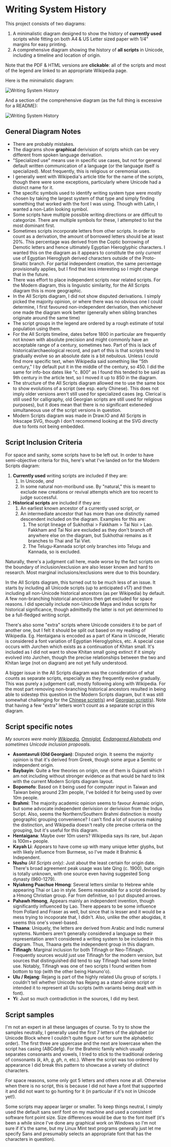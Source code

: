 # Writing System History

This project consists of two diagrams:

  1. A minimalistic diagram designed to show the history of **currently used** scripts while fitting on both A4 & US Letter sized paper with 1/4" margins for easy printing.
  2. A comprehensive diagram showing the history of **all scripts** in Unicode, including a timeline and location of origin.

Note that the PDF & HTML versions are **clickable**: all of the scripts and most of the legend are linked to an appropriate Wikipedia page.

Here is the minimalistic diagram:

![Writing System History](https://github.com/DPenner1/WritingSystemHistory/blob/main/Modern%20Script%20History.png)

And a section of the comprehensive diagram (as the full thing is excessive for a README):

![Writing System History](https://github.com/DPenner1/WritingSystemHistory/blob/main/All%20Scripts%20preview.png)

## General Diagram Notes

  - There are probably mistakes.
  - The diagrams show **graphical** derivision of scripts which can be very different from spoken language derivation.
  - "Specialized use" means use in specific use cases, but not for general default written communication of a language (or the language itself is specialized). Most frequently, this is religious or ceremonial uses.
  - I generally went with Wikipedia's article title for the name of the scripts, though there were some exceptions, particularly where Unicode had a distinct name for it.
  - The specific symbols used to identify writing system type were mostly chosen by taking the largest system of that type and simply finding something that worked with the font I was using. Though with Latin, I wanted a non-Latin looking symbol.
  - Some scripts have multiple possible writing directions or are difficult to categorize. There are multiple symbols for these, I attempted to list the most dominant first.
  - Sometimes scripts incorporate letters from other scripts. In order to count as a derivation, the amount of borrowed letters should be at least 20%. This percentage was derived from the Coptic borrowing of Demotic letters and hence ultimately Egyptian Hieroglyphic characters. I wanted this on the diagram as it appears to constitute the only *current* use of Egyptian Hieroglyph derived characters outside of the Proto-Sinaitic branch. For partial independent creation, the same percentage provisionally applies, but I find that less interesting so I might change that in the future.
  - There was effort to place independent scripts near related scripts. For the Modern diagram, this is linguistic similarity, for the All Scripts diagram this is more geographic.
  - In the All Scripts diagram, I did not show disputed derivations. I simply picked the majority opinion, or where there was no obvious one I could determine, I first favoured non-independent derivation, then whichever one made the diagram work better (generally when sibling branches originate around the same time)
  - The script groups in the legend are ordered by a rough estimate of total population using them.
  - For the All Scripts timeline, dates before 1800 in particular are frequently not known with absolute precision and might commonly have an acceptable range of a century, sometimes two. Part of this is lack of historical/archaeological record, and part of this is that scripts tend to gradually evolve so an absolute date is a bit nebulous. Unless I could find more specific text, when Wikipedia said something like "5th century," I by default put it in the middle of the century, so 450. I did the same for info-box dates like "c. 800" as I found this tended to be said as 9th century in the article text, so I moved it up to 850 in the diagram.
  - The structure of the All Scripts diagram allowed me to use the same box to show evolutions of a script (see esp. early Chinese). This does not imply older versions aren't still used for specialized cases (eg. Clerical is still used for calligraphy, old Georgian scripts are still used for religious purposes), but it does mean that there is no significant exteneded simultaneous use of the script versions in question.
  - Modern Scripts diagram was made in Draw.IO and All Scripts in Inkscape SVG, though I don't recommend looking at the SVG directly due to fonts not being embedded.

## Script Inclusion Criteria

For space and sanity, some scripts have to be left out. In order to have semi-objective criteria for this, here's what I've landed on for the Modern Scripts diagram:

  1. **Currently used** writing scripts are included if they are:
     1. In Unicode, _and_
     2. In some natural non-moribund use. By "natural," this is meant to exclude new creations or revival attempts which are too recent to judge successful.
  2. **Historical scripts** are included if they are:
     1. An earliest known ancestor of a currently used script, _or_
     2. An intermediate ancestor that has more than one distinctly named descendent included on the diagram. Examples for this are:
         1. The script lineage of Sukhothai > Fakkham > Tai Noi > Lao. Fakkham and Tai Noi are excluded as they don't branch off anywhere else on the diagram, but Sukhothai remains as it branches to Thai and Tai Viet.
         2. The Telugu-Kannada script only branches into Telugu and Kannada, so is excluded.

Naturally, there's a judgment call here, made worse by the fact scripts on the boundary of inclusion/exclusion are also lesser known and hard to research. Most marginal inclusions/exclusions were due to this boundary.

In the All Scripts diagram, this turned out to be much less of an issue. It starts by including all Unicode scripts (up to anticipated v17) and then including all non-Unicode historical ancestors (as per Wikipedia) by default. A few non-branching historical ancestors then get excluded for space reasons. I did specially include non-Unicode Maya and Indus scripts for historical significance, though admittedly the latter is not yet determined to be a full-fledged writing script. 

There's also some "extra" scripts where Unicode considers it to be part of another one, but I felt it should be split out based on my reading of Wikipedia. Eg. Hentaigana is encoded as a part of Kana in Unicode, Hieratic is considered a font variation of Egyptian Hieroglyphics, etc. A special case occurs with Jurchen which exists as a continuation of Khitan small. It's included as I did not want to show Khitan small going extinct if it simply evolved into Jurchen, though the precise relationships between the two and Khitan large (not on diagram) are not yet fully understood.

A bigger issue in the All Scripts diagram was the consideration of what counts as separate scripts, especially as they frequently evolve gradually. This was purely a judgement call, mostly following along with Wikipedia. For the most part removing non-branching historical ancestors resulted in being able to sidestep this question in the Modern Scripts diagram, but it was still somewhat challenging for the [Chinese script(s)](https://en.wikipedia.org/wiki/Chinese_script_styles) and [Georgian script(s)](https://en.wikipedia.org/wiki/Georgian_scripts). Note that having a few "extra" letters won't count as a separate script in this diagram.


## Script specific notes

*My sources were mainly [Wikipedia](https://en.wikipedia.org), [Omniglot](https://www.omniglot.com/), [Endangered Alphabets](https://www.endangeredalphabets.net/alphabets/) and sometimes Unicode inclusion proposals.*

  - **Asomtavruli (Old Georgian)**: Disputed origin. It seems the majority opinion is that it's derived from Greek, though some argue a Semitic or independent origin.
  - **Baybayin**: Quite a few theories on origin, one of them is Gujarati which I am not including without stronger evidence as that would be hard to link with the current Modern Scripts diagram layout.
  - **Bopomofo**: Based on it being used for computer input in Taiwan and Taiwan being around 23m people, I've bolded it for being used by over 10m people.
  - **Brahmi**: The majority academic opinion seems to favour Aramaic origin, but some advocate independent derivision or derivision from the Indus Script. Also, seems the Northern/Southern Brahmi distinction is mostly geographic grouping convenience? I can't find a lot of sources making the distinction, and Wikipedia doesn't really cite precise criteria on the grouping, but it's useful for this diagram.
  - **Hentaigana**: Maybe over 10m users? Wikipedia says its rare, but Japan is 100m+ people.
  - **Kayah Li**: Appears to have come up with many unique letter glyphs, but with likely influence from Burmese, so I've made it Brahmic & Independent.
  - **Nushu** *(All Scripts only)*: Just about the least certain for origin date. There's broad agreement peak usage was late Qing (c. 1900), but origin is totally unknown, with one source even having suggested Song dynasty (960-1279).
  - **Nyiakeng Puachue Hmong**: Several letters similar to Hebrew while appearing Thai or Lao in style. Seems reasonable for a script devised by a Hmong Christian group. Far from definitive, so I put disputed arrows.
  - **Pahawh Hmong**, Appears mainly an independent invention, though significantly influenced by Lao. There appears to be some influence from Pollard and Fraser as well, but since that is lesser and it would be a mess trying to incoporate that, I didn't. Also, unlike the other abugidas, it seems this one's vowel-based.
  - **Thaana**: Uniquely, the letters are derived from Arabic and Indic numeral systems. Numbers aren't generally considered a language so their representation aren't considered a writing system to be included in this diagram. Thus, Thaana gets the independent group in this diagram.
  - **Tifinagh**: Marginal inclusion for both Tifinagh or Neo-Tifinagh. Frequently sources would just use Tifinagh for the modern version, but sources that distinguished did tend to say Tifinagh had some limited use. Notably, Tifinagh was one of two scripts I found written from bottom to top (with the other being Hanuno'o).
  - **Ulu / Rejang**: Rejang is part of the highly related Ulu group of scripts. I couldn't tell whether Unicode has Rejang as a stand-alone script or intended it to represent all Ulu scripts (with variants being dealt with in font).
  - **Yi**: Just so much contradiction in the sources, I did my best.


## Script samples

I'm not an expert in all these languages of course. To try to show the samples neutrally, I generally used the first 7 letters of the alphabet (or Unicode Block where I couldn't quite figure out for sure the alphabetic order). The first three are uppercase and the next are lowercase when the script has casing (ABCdefg). For the Brahmic family which usually separates consonants and vowels, I tried to stick to the traditional ordering of consonants (*k*, *kh*, *g*, *gh*, *n*, etc.). Where the script was too ordered by appearance I did break this pattern to showcase a variety of distinct characters.

For space reasons, some only got 5 letters and others none at all. Otherwise when there is no script, this is because I did not have a font that supported it and did not want to go hunting for it (in particular if it's not in Unicode yet!).

Some scripts may appear larger or smaller. To keep things neutral, I simply used the default sans serif font on my machine and used a consistent software font point size. Size differences would be due to the font itself (it's been a while since I've done any graphical work on Windows so I'm not sure if it's the same, but my Linux Mint text programs generally just let me specify Sans and presumably selects an appropriate font that has the characters in question).



